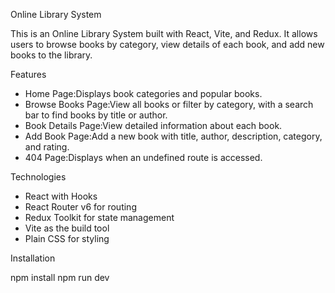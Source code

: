 Online Library System

This is an Online Library System built with React, Vite, and Redux. It allows users to browse books by category, view details of each book, and add new books to the library.

Features

- Home Page:Displays book categories and popular books.
- Browse Books Page:View all books or filter by category, with a search bar to find books by title or author.
- Book Details Page:View detailed information about each book.
- Add Book Page:Add a new book with title, author, description, category, and rating.
- 404 Page:Displays when an undefined route is accessed.

Technologies

- React with Hooks
- React Router v6 for routing
- Redux Toolkit for state management
- Vite as the build tool
- Plain CSS for styling

Installation

npm install
npm run dev

